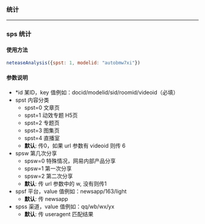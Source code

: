 ### 统计

-------------------------

### sps 统计

#### 使用方法

```js
neteaseAnalysis({spst: 1, modelid: "autobmw7xi"})
```

#### 参数说明
* *id   某ID，key 值例如：docid/modelid/sid/roomid/videoid（必填）
* spst  内容分类
    - spst=0 文章页 
    - spst=1 动效专题 H5页
    - spst=2 专题页
    - spst=3 图集页
    - spst=4 直播室
    - **默认**: 传0，如果 url 参数有 videoid 则传 6
* spsw  第几次分享 
    - spsw=0 特殊情况，网易内部产品分享
    - spsw=1 第一次分享
    - spsw=2 第二次分享
    - **默认**: 传 url 参数中的 w, 没有则传1
* spsf  平台，value 值例如：newsapp/163/light
    - **默认**: 传 newsapp
* spss  渠道，value 值例如：qq/wb/wx/yx
    - **默认**: 传 useragent 匹配结果



